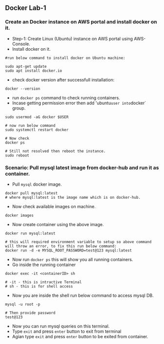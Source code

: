 ## Docker Lab-1

### Create an Docker instance on AWS portal and install docker on it.

- Step-1: Create Linux (Ubuntu) instance on AWS portal using AWS-Console.
- Install docker on it.
```
#run below command to install docker on Ubuntu machine:

sudo apt-get update
sudo apt install docker.io

```

- check docker version after successfull installation:
```
docker --version
```

- run `docker ps` command to check running containers.
- Incase getting permission error then add 'ubuntu` user into `docker` group.
```
sudo usermod -aG docker $USER

# now run below command
sudo systemctl restart docker

# Now check
docker ps

# Still not resolved then reboot the instance.
sudo reboot
```

### Scenario: Pull mysql latest image from docker-hub and run it as container.
- Pull `mysql` docker image.
```
docker pull mysql:latest
# where mysql:latest is the image name which is on docker-hub.

```
- Now check available images on machine.
```
docker images
```

- Now create container using the above image.
```
docker run mysql:latest

# this will required environment variable to setup so above command will throw an error, to fix this run below command:
docker run -d -e MYSQL_ROOT_PASSWORD=test@123 mysql:latest
```
- Now run `docker ps` this will show you all running containers.
- Go inside the running container
```
docker exec -it <containerID> sh

# -it - this is intractive Terminal
# sh - this is for shell access
```
- Now you are inside the shell run below command to access mysql DB.
```
mysql -u root -p

# Then provide password
test@123 
```
- Now you can run mysql queries on this terminal.
- Type `exit` and press `enter` button to exit from terminal
- Agian type `exit` and press `enter` button to be exited from container.



